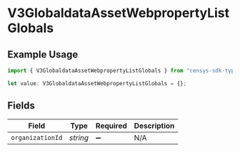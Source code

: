 # V3GlobaldataAssetWebpropertyListGlobals

## Example Usage

```typescript
import { V3GlobaldataAssetWebpropertyListGlobals } from "censys-sdk-typescript/models/operations";

let value: V3GlobaldataAssetWebpropertyListGlobals = {};
```

## Fields

| Field              | Type               | Required           | Description        |
| ------------------ | ------------------ | ------------------ | ------------------ |
| `organizationId`   | *string*           | :heavy_minus_sign: | N/A                |